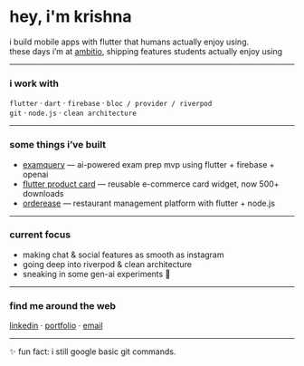 # hey, i'm krishna 

i build mobile apps with flutter that humans actually enjoy using.  
these days i’m at [ambitio](https://ambitio.in), shipping features students actually enjoy using 


---

### i work with  
`flutter` · `dart` · `firebase` · `bloc / provider / riverpod`  
`git` · `node.js` · `clean architecture`  

---

###  some things i’ve built  
- [examquery](https://github.com/ikrishnag/examquery) — ai-powered exam prep mvp using flutter + firebase + openai  
- [flutter product card](https://github.com/ikrishnag/flutter_product_card) — reusable e-commerce card widget, now 500+ downloads  
- [orderease](https://github.com/ikrishnag/orderease) — restaurant management platform with flutter + node.js  

---

### current focus  
- making chat & social features as smooth as instagram  
- going deep into riverpod & clean architecture  
- sneaking in some gen-ai experiments 👀

---

### find me around the web  
[linkedin](https://linkedin.com/in/ikrishnag) · [portfolio](https://krishnagupta.web.app) · [email](mailto:e.krishnagupta@gmail.com)  

---

✨ fun fact: i still google basic git commands.  
